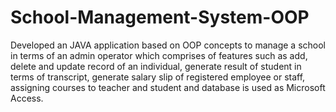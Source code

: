 # School-Management-System-OOP
Developed an JAVA application based on OOP concepts to manage a school in terms of an admin operator which comprises of features such as add, delete and update record of an individual, generate result of student in terms of transcript, generate salary slip of registered employee or staff, assigning courses to teacher and student and database is used as Microsoft Access.

